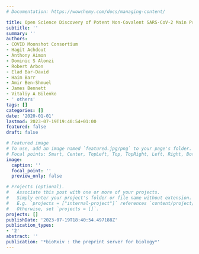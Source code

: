 ```yaml
---
# Documentation: https://wowchemy.com/docs/managing-content/

title: Open Science Discovery of Potent Non-Covalent SARS-CoV-2 Main Protease Inhibitors
subtitle: ''
summary: ''
authors:
- COVID Moonshot Consortium
- Hagit Achdout
- Anthony Aimon
- Dominic S Alonzi
- Robert Arbon
- Elad Bar-David
- Haim Barr
- Amir Ben-Shmuel
- James Bennett
- Vitaliy A Bilenko
- ' others'
tags: []
categories: []
date: '2020-01-01'
lastmod: 2023-07-19T19:40:54+01:00
featured: false
draft: false

# Featured image
# To use, add an image named `featured.jpg/png` to your page's folder.
# Focal points: Smart, Center, TopLeft, Top, TopRight, Left, Right, BottomLeft, Bottom, BottomRight.
image:
  caption: ''
  focal_point: ''
  preview_only: false

# Projects (optional).
#   Associate this post with one or more of your projects.
#   Simply enter your project's folder or file name without extension.
#   E.g. `projects = ["internal-project"]` references `content/project/deep-learning/index.md`.
#   Otherwise, set `projects = []`.
projects: []
publishDate: '2023-07-19T18:40:54.497188Z'
publication_types:
- '2'
abstract: ''
publication: '*bioRxiv : the preprint server for biology*'
---
```

